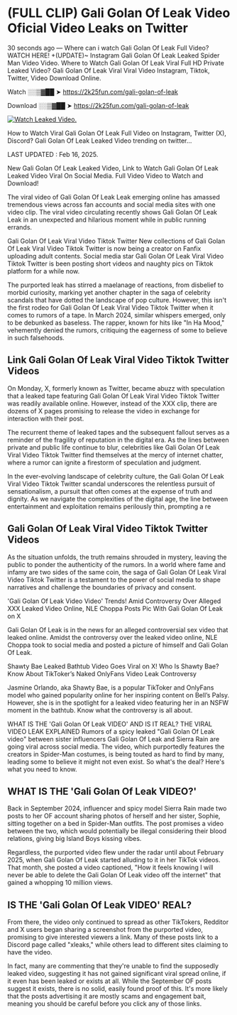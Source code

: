 # (FULL CLIP) Gali Golan Of Leak Video Oficial Video Leaks on Twitter

30 seconds ago — Where can i watch Gali Golan Of Leak Full Video? WATCH HERE! +(UPDATE)~ Instagram Gali Golan Of Leak Leaked Spider Man Video Video. Where to Watch Gali Golan Of Leak Viral Full HD Private Leaked Video? Gali Golan Of Leak Viral Viral Video Instagram, Tiktok, Twitter, Video Download Online.

Watch ░░▒▓██ ➤ https://2k25fun.com/gali-golan-of-leak

Download ░░▒▓██ ➤ https://2k25fun.com/gali-golan-of-leak

[![Watch Leaked Video.](https://miro.medium.com/v2/resize:fit:828/format:webp/1*cilzJN44JGOrTw9NJCrNHA.gif "Watch Leaked Video")](https://2k25fun.com/gali-golan-of-leak)

How to Watch Viral Gali Golan Of Leak Full Video on Instagram, Twitter (X), Discord? Gali Golan Of Leak Leaked Video trending on twitter...

LAST UPDATED : Feb 16, 2025.

New Gali Golan Of Leak Leaked Video, Link to Watch Gali Golan Of Leak Leaked Video Viral On Social Media. Full Video Video to Watch and Download!

The viral video of Gali Golan Of Leak Leak emerging online has amassed tremendous views across fan accounts and social media sites with one video clip. The viral video circulating recently shows Gali Golan Of Leak Leak in an unexpected and hilarious moment while in public running errands.

Gali Golan Of Leak Viral Video Tiktok Twitter New collections of Gali Golan Of Leak Viral Video Tiktok Twitter is now being a creator on Fanfix uploading adult contents. Social media star Gali Golan Of Leak Viral Video Tiktok Twitter is been posting short videos and naughty pics on Tiktok platform for a while now.

The purported leak has stirred a maelanage of reactions, from disbelief to morbid curiosity, marking yet another chapter in the saga of celebrity scandals that have dotted the landscape of pop culture. However, this isn't the first rodeo for Gali Golan Of Leak Viral Video Tiktok Twitter when it comes to rumors of a tape. In March 2024, similar whispers emerged, only to be debunked as baseless. The rapper, known for hits like "In Ha Mood," vehemently denied the rumors, critiquing the eagerness of some to believe in such falsehoods.

## Link Gali Golan Of Leak Viral Video Tiktok Twitter Videos

On Monday, X, formerly known as Twitter, became abuzz with speculation that a leaked tape featuring Gali Golan Of Leak Viral Video Tiktok Twitter was readily available online. However, instead of the XXX clip, there are dozens of X pages promising to release the video in exchange for interaction with their post.

The recurrent theme of leaked tapes and the subsequent fallout serves as a reminder of the fragility of reputation in the digital era. As the lines between private and public life continue to blur, celebrities like Gali Golan Of Leak Viral Video Tiktok Twitter find themselves at the mercy of internet chatter, where a rumor can ignite a firestorm of speculation and judgment.

In the ever-evolving landscape of celebrity culture, the Gali Golan Of Leak Viral Video Tiktok Twitter scandal underscores the relentless pursuit of sensationalism, a pursuit that often comes at the expense of truth and dignity. As we navigate the complexities of the digital age, the line between entertainment and exploitation remains perilously thin, prompting a re

##  Gali Golan Of Leak Viral Video Tiktok Twitter Videos

As the situation unfolds, the truth remains shrouded in mystery, leaving the public to ponder the authenticity of the rumors. In a world where fame and infamy are two sides of the same coin, the saga of Gali Golan Of Leak Viral Video Tiktok Twitter is a testament to the power of social media to shape narratives and challenge the boundaries of privacy and consent.

'Gali Golan Of Leak Video Video' Trends! Amid Controversy Over Alleged XXX Leaked Video Online, NLE Choppa Posts Pic With Gali Golan Of Leak on X

Gali Golan Of Leak is in the news for an alleged controversial sex video that leaked online. Amidst the controversy over the leaked video online, NLE Choppa took to social media and posted a picture of himself and Gali Golan Of Leak.

Shawty Bae Leaked Bathtub Video Goes Viral on X! Who Is Shawty Bae? Know About TikToker’s Naked OnlyFans Video Leak Controversy

Jasmine Orlando, aka Shawty Bae, is a popular TikToker and OnlyFans model who gained popularity online for her inspiring content on Bell’s Palsy. However, she is in the spotlight for a leaked video featuring her in an NSFW moment in the bathtub. Know what the controversy is all about.

WHAT IS THE 'Gali Golan Of Leak VIDEO' AND IS IT REAL? THE VIRAL VIDEO LEAK EXPLAINED Rumors of a spicy leaked "Gali Golan Of Leak video" between sister influencers Gali Golan Of Leak and Sierra Rain are going viral across social media. The video, which purportedly features the creators in Spider-Man costumes, is being touted as hard to find by many, leading some to believe it might not even exist. So what's the deal? Here's what you need to know.

## WHAT IS THE 'Gali Golan Of Leak VIDEO?'

Back in September 2024, influencer and spicy model Sierra Rain made two posts to her OF account sharing photos of herself and her sister, Sophie, sitting together on a bed in Spider-Man outfits. The post promises a video between the two, which would potentially be illegal considering their blood relations, giving big Island Boys kissing vibes.

Regardless, the purported video flew under the radar until about February 2025, when Gali Golan Of Leak started alluding to it in her TikTok videos. That month, she posted a video captioned, "How it feels knowing I will never be able to delete the Gali Golan Of Leak video off the internet" that gained a whopping 10 million views.

## IS THE 'Gali Golan Of Leak VIDEO' REAL?

From there, the video only continued to spread as other TikTokers, Redditor and X users began sharing a screenshot from the purported video, promising to give interested viewers a link. Many of these posts link to a Discord page called "xleaks," while others lead to different sites claiming to have the video.

In fact, many are commenting that they're unable to find the supposedly leaked video, suggesting it has not gained significant viral spread online, if it even has been leaked or exists at all. While the September OF posts suggest it exists, there is no solid, easily found proof of this. It's more likely that the posts advertising it are mostly scams and engagement bait, meaning you should be careful before you click any of those links.